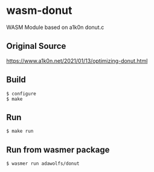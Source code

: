 # wasm-donut

WASM Module based on a1k0n donut.c

## Original Source

https://www.a1k0n.net/2021/01/13/optimizing-donut.html


## Build

```
$ configure
$ make
```

## Run

```
$ make run
```

## Run from wasmer package

```
$ wasmer run adawolfs/donut
    
```